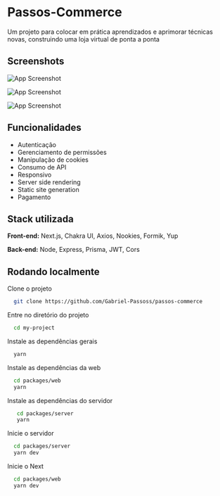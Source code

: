 
# Passos-Commerce

Um projeto para colocar em prática aprendizados e aprimorar técnicas novas, 
construindo uma loja virtual de ponta a ponta


## Screenshots

![App Screenshot](https://media.discordapp.net/attachments/668834854376439844/1008484082470105188/unknown.png?width=1386&height=671)

![App Screenshot](https://media.discordapp.net/attachments/668834854376439844/1008484135460946011/unknown.png?width=1382&height=671)

![App Screenshot](https://media.discordapp.net/attachments/668834854376439844/1008484200653008906/unknown.png?width=1378&height=671)


## Funcionalidades

- Autenticação
- Gerenciamento de permissões
- Manipulação de cookies
- Consumo de API
- Responsivo
- Server side rendering
- Static site generation
- Pagamento


## Stack utilizada

**Front-end:** Next.js, Chakra UI, Axios, Nookies, Formik, Yup

**Back-end:** Node, Express, Prisma, JWT, Cors


## Rodando localmente

Clone o projeto

```bash
  git clone https://github.com/Gabriel-Passoss/passos-commerce
```

Entre no diretório do projeto

```bash
  cd my-project
```

Instale as dependências gerais

```bash
  yarn
```

Instale as dependências da web

```bash
  cd packages/web
  yarn
```

Instale as dependências do servidor

```bash
   cd packages/server
   yarn
```

Inicie o servidor

```bash
  cd packages/server
  yarn dev
```

Inicie o Next

```bash
  cd packages/web
  yarn dev
```